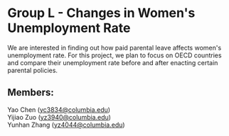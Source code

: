 # Group L - Changes in Women's Unemployment Rate
We are interested in finding out how paid parental leave affects women's unemployment rate. For this project, we plan to focus on OECD countries and compare their unemployment rate before and after enacting certain parental policies. 
## Members:
Yao Chen (yc3834@columbia.edu)  
Yijiao Zuo (yz3940@columbia.edu)  
Yunhan Zhang (yz4044@columbia.edu)  
